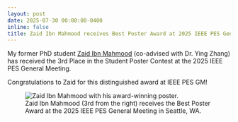 ```yaml
---
layout: post
date: 2025-07-30 00:00:00-0400
inline: false
title: Zaid Ibn Mahmood receives Best Poster Award at 2025 IEEE PES General Meeting
---
```


My former PhD student [Zaid Ibn Mahmood](https://www.linkedin.com/in/zaid-ibn-mahmood-42850323b/) (co-advised with Dr. Ying Zhang) has received the 3rd Place in the Student Poster Contest at the 2025 IEEE PES General Meeting.

Congratulations to Zaid for this distinguished award at IEEE PES GM!

<figure class="figure">
  <img src="{{ '/assets/photos/202507-zaid-best-poster.jpg' | relative_url }}" class="img-fluid" alt="Zaid Ibn Mahmood with his award-winning poster."/>
  <figcaption class="figure-caption text-center">Zaid Ibn Mahmood (3rd from the right) receives the Best Poster Award at the 2025 IEEE PES General Meeting in Seattle, WA.</figcaption>
</figure>

